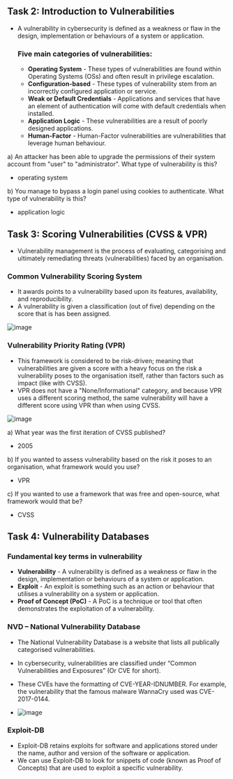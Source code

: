## Task 2: Introduction to Vulnerabilities

- A vulnerability in cybersecurity is defined as a weakness or flaw in the design, implementation or behaviours of a system or application.

  ### Five main categories of vulnerabilities:
  - **Operating System** - These types of vulnerabilities are found within Operating Systems (OSs) and often result in privilege escalation.
  - **Configuration-based** - These types of vulnerability stem from an incorrectly configured application or service.
  - **Weak or Default Credentials** - Applications and services that have an element of authentication will come with default credentials when installed.
  - **Application Logic** - These vulnerabilities are a result of poorly designed applications.
  - **Human-Factor** - Human-Factor vulnerabilities are vulnerabilities that leverage human behaviour.
 
a) An attacker has been able to upgrade the permissions of their system account from "user" to "administrator". What type of vulnerability is this?
- operating system
 
b) You manage to bypass a login panel using cookies to authenticate. What type of vulnerability is this?
- application logic

  
## Task 3: Scoring Vulnerabilities (CVSS & VPR)
- Vulnerability management is the process of evaluating, categorising and ultimately remediating threats (vulnerabilities) faced by an organisation.

### Common Vulnerability Scoring System
- It awards points to a vulnerability based upon its features, availability, and reproducibility.
- A vulnerability is given a classification (out of five) depending on the score that is has been assigned. 

![image](https://github.com/Akhilkj123/Cyber-Security/assets/65653010/ba53fe70-4b24-44fc-88da-f330cbe0c0e1)

### Vulnerability Priority Rating (VPR)
- This framework is considered to be risk-driven; meaning that vulnerabilities are given a score with a heavy focus on the risk a vulnerability poses to the organisation itself, rather than factors such as impact (like with CVSS).
- VPR does not have a "None/Informational" category, and because VPR uses a different scoring method, the same vulnerability will have a different score using VPR than when using CVSS.

 ![image](https://github.com/Akhilkj123/Cyber-Security/assets/65653010/e9656608-8402-4f74-8cc0-84b04cedd47c)

a) What year was the first iteration of CVSS published?
- 2005

b) If you wanted to assess vulnerability based on the risk it poses to an organisation, what framework would you use?
- VPR

c) If you wanted to use a framework that was free and open-source, what framework would that be?
- CVSS

## Task 4: Vulnerability Databases
### Fundamental key terms in vulnerability 
- **Vulnerability** - A vulnerability is defined as a weakness or flaw in the design, implementation or behaviours of a system or application.
- **Exploit** - An exploit is something such as an action or behaviour that utilises a vulnerability on a system or application.
- **Proof of Concept (PoC)** - A PoC is a technique or tool that often demonstrates the exploitation of a vulnerability.

### NVD – National Vulnerability Database
- The National Vulnerability Database is a website that lists all publically categorised vulnerabilities.
-  In cybersecurity, vulnerabilities are classified under “Common Vulnerabilities and Exposures” (Or CVE for short).
- These CVEs have the formatting of CVE-YEAR-IDNUMBER. For example, the vulnerability that the famous malware WannaCry used was CVE-2017-0144.

- ![image](https://github.com/Akhilkj123/Cyber-Security/assets/65653010/61354529-2e0a-4ffe-bc6b-d825688ecdf2)

### Exploit-DB
- Exploit-DB retains exploits for software and applications stored under the name, author and version of the software or application.
- We can use Exploit-DB to look for snippets of code (known as Proof of Concepts) that are used to exploit a specific vulnerability.

  
